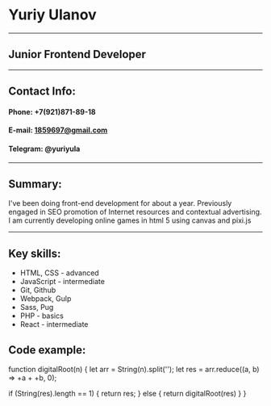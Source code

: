 # Yuriy Ulanov

---

## Junior Frontend Developer

---

## Contact Info:

#### Phone: +7(921)871-89-18

#### E-mail: 1859697@gmail.com

#### Telegram: @yuriyula

---

## Summary:

I've been doing front-end development for about a year. Previously engaged in SEO promotion of Internet resources and contextual advertising. I am currently developing online games in html 5 using canvas and pixi.js

---

## Key skills:

- HTML, CSS - advanced
- JavaScript - intermediate
- Git, Github
- Webpack, Gulp
- Sass, Pug
- PHP - basics
- React - intermediate

## Code example:

function digitalRoot(n) {
let arr = String(n).split('');
let res = arr.reduce((a, b) => +a + +b, 0);

if (String(res).length == 1) {
return res;
} else {
return digitalRoot(res)
}
}
